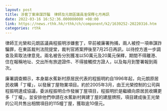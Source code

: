 ```yaml
---
layout: post
title: 涉套丁案串謀詐騙　律師及元朗區議員准保釋七月再訊
date: 2022-03-16 16:52:36.000000000 +08:00
link: https://news.rthk.hk/rthk/ch/component/k2/1639252-20220316.htm
categories: rthk
---
```


律師王光榮和元朗區議員程振明涉嫌套丁，早前被廉署拘捕，兩人被控一項串謀詐騙罪，在東區裁判法院提堂，裁判官將案押後至7月25日再訊，以待控方進一步調查及索取法律意見。兩名被告分別獲准以50萬元及20萬元保釋，期間不得離港、住在報稱地址、交出所有旅遊證件、不得接觸控方證人，以及每月到警署報到兩次。

廉署調查顯示，本身屬水蕉新村原居民代表的程振明約自1996年起，向元朗原居民收購「丁權」，以發展丁屋物業項目。約於2005年3月，由王光榮控制的公司與程振明達成協議，委派程振明合作發展丁屋項目，程振明於是繼續向原居民收購更多「丁權」，並安排他們申請在水蕉新村興建丁屋的建屋牌照，項目建成後王光榮的公司共售出相關項目的115幢丁屋，獲取逾10億元。
